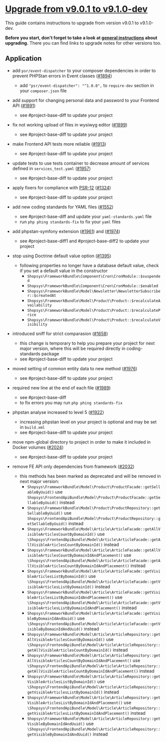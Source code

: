 # [Upgrade from v9.0.1 to v9.1.0-dev](https://github.com/shopsys/shopsys/compare/v9.0.1...master)

This guide contains instructions to upgrade from version v9.0.1 to v9.1.0-dev.

**Before you start, don't forget to take a look at [general instructions](https://github.com/shopsys/shopsys/blob/master/UPGRADE.md) about upgrading.**
There you can find links to upgrade notes for other versions too.

## Application
- add `psr/event-dispatcher` to your composer dependencies in order to prevent PHPStan errors in Event classes ([#1894](https://github.com/shopsys/shopsys/pull/1894))
    - add `"psr/event-dispatcher": "^1.0.0",` to `require-dev` section in your `composer.json` file

- add support for changing personal data and password to your Frontend API ([#1891](https://github.com/shopsys/shopsys/pull/1891))
    - see #project-base-diff to update your project

- fix not working upload of files in wysiwyg editor ([#1899](https://github.com/shopsys/shopsys/pull/1899))
    - see #project-base-diff to update your project

- make Frontend API tests more reliable ([#1913](https://github.com/shopsys/shopsys/pull/1913))
    - see #project-base-diff to update your project

- update tests to use tests container to decrease amount of services defined in `services_test.yaml` ([#1957](https://github.com/shopsys/shopsys/pull/1957))
    - see #project-base-diff to update your project

- apply fixers for compliance with [PSR-12](https://www.php-fig.org/psr/psr-12/) ([#1324](https://github.com/shopsys/shopsys/pull/1324))
    - see #project-base-diff to update your project

- add new coding standards for YAML files ([#1552](https://github.com/shopsys/shopsys/pull/1552))
    - see #project-base-diff and update your `yaml-standards.yaml` file
    - run `php phing standards-fix` to fix your `yaml` files

- add phpstan-symfony extension ([#1961](https://github.com/shopsys/shopsys/pull/1961)) and ([#1974](https://github.com/shopsys/shopsys/pull/1974))
    - see #project-base-diff1 and #project-base-diff2 to update your project

- stop using Doctrine default value option ([#1395](https://github.com/shopsys/shopsys/pull/1395))
    - following properties no longer have a database default value, check if you set a default value in the constructor
        - `Shopsys\FrameworkBundle\Component\Cron\CronModule::$suspended`
        - `Shopsys\FrameworkBundle\Component\Cron\CronModule::$enabled`
        - `Shopsys\FrameworkBundle\Model\Newsletter\NewsletterSubscriber::$createdAt`
        - `Shopsys\FrameworkBundle\Model\Product\Product::$recalculateAvailability`
        - `Shopsys\FrameworkBundle\Model\Product\Product::$recalculatePrice`
        - `Shopsys\FrameworkBundle\Model\Product\Product::$recalculateVisibility`

- introduced sniff for strict comparasion ([#1658](https://github.com/shopsys/shopsys/pull/1658))
    - this change is temporary to help you prepare your project for next major version, where this will be required directly in coding-standards package
    - see #project-base-diff to update your project

- moved setting of common entity data to new method ([#1976](https://github.com/shopsys/shopsys/pull/1976))
    - see #project-base-diff to update your project

- required new line at the end of each file ([#1989](https://github.com/shopsys/shopsys/pull/1989))
    - see #project-base-diff
    - to fix errors you may run `php phing standards-fix`

- phpstan analyse increased to level 5 ([#1922](https://github.com/shopsys/shopsys/pull/1922))
    - increasing phpstan level on your project is optional and may be set in `build.xml`
    - see #project-base-diff to update your project

- move npm-global directory to project in order to make it included in Docker volumes ([#2024](https://github.com/shopsys/shopsys/pull/2024))
    - see #project-base-diff to update your project

- remove FE API only dependencies from framework ([#2032](https://github.com/shopsys/shopsys/pull/2032))
    - this methods has been marked as deprecated and will be removed in next major version:
        - `Shopsys\FrameworkBundle\Model\Product\ProductFacade::getSellableByUuid()` use `Shopsys\FrontendApiBundle\Model\Product\ProductFacade::getSellableByUuid()` instead
        - `Shopsys\FrameworkBundle\Model\Product\ProductRepository::getSellableByUuid()` use `Shopsys\FrontendApiBundle\Model\Product\ProductRepository::getSellableByUuid()` instead
        - `Shopsys\FrameworkBundle\Model\Article\ArticleFacade::getAllVisibleArticlesCountByDomainId()` use `\Shopsys\FrontendApiBundle\Model\Article\ArticleFacade::getAllVisibleArticlesCountByDomainId()` instead
        - `Shopsys\FrameworkBundle\Model\Article\ArticleFacade::getAllVisibleArticlesCountByDomainIdAndPlacement()` use `\Shopsys\FrontendApiBundle\Model\Article\ArticleFacade::getAllVisibleArticlesCountByDomainIdAndPlacement()` instead
        - `Shopsys\FrameworkBundle\Model\Article\ArticleFacade::getVisibleArticlesListByDomainId()` use `\Shopsys\FrontendApiBundle\Model\Article\ArticleFacade::getVisibleArticlesListByDomainId()` instead
        - `Shopsys\FrameworkBundle\Model\Article\ArticleFacade::getVisibleArticlesListByDomainIdAndPlacement()` use `\Shopsys\FrontendApiBundle\Model\Article\ArticleFacade::getVisibleArticlesListByDomainIdAndPlacement()` instead
        - `Shopsys\FrameworkBundle\Model\Article\ArticleFacade::getVisibleByDomainIdAndUuid()` use `\Shopsys\FrontendApiBundle\Model\Article\ArticleFacade::getVisibleByDomainIdAndUuid()` instead
        - `Shopsys\FrameworkBundle\Model\Article\ArticleRepository::getAllVisibleArticlesCountByDomainId()` use `\Shopsys\FrontendApiBundle\Model\Article\ArticleRepository::getAllVisibleArticlesCountByDomainId()` instead
        - `Shopsys\FrameworkBundle\Model\Article\ArticleRepository::getAllVisibleArticlesCountByDomainIdAndPlacement()` use `\Shopsys\FrontendApiBundle\Model\Article\ArticleRepository::getAllVisibleArticlesCountByDomainIdAndPlacement()` instead
        - `Shopsys\FrameworkBundle\Model\Article\ArticleRepository::getVisibleArticlesListByDomainId()` use `\Shopsys\FrontendApiBundle\Model\Article\ArticleRepository::getVisibleArticlesListByDomainId()` instead
        - `Shopsys\FrameworkBundle\Model\Article\ArticleRepository::getVisibleArticlesListByDomainIdAndPlacement()` use `\Shopsys\FrontendApiBundle\Model\Article\ArticleRepository::getVisibleArticlesListByDomainIdAndPlacement()` instead
        - `Shopsys\FrameworkBundle\Model\Article\ArticleRepository::getVisibleByDomainIdAndUuid()` use `\Shopsys\FrontendApiBundle\Model\Article\ArticleRepository::getVisibleByDomainIdAndUuid()` instead
